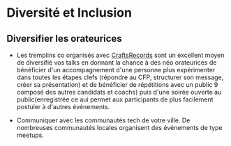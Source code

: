 # Diversité et Inclusion

## Diversifier les orateurices

- Les tremplins co organisés avec [CraftsRecords](https://craftsrecords.org) sont un excellent moyen de diversifié vos talks
  en donnant la chance à des néo orateurices de bénéficier d'un accompagnement d'une personne plus expérimenter dans toutes
  les étapes clefs (répondre au CFP, structurer son message, créer sa présentation) et de bénéficier de répétitions avec un public
  9 composé des autres candidats et coachs) puis d'une soirée ouverte au public(enregistrée ce aui permet aux participants
  de plus facilement postuler à d'autres événements.

- Communiquer avec les communautés tech de votre ville. De nombreuses communautés locales organisent des événements de type
  meetups.
